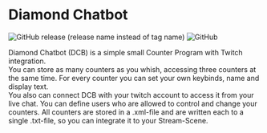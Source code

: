 # Diamond Chatbot

![GitHub release (release name instead of tag name)](https://img.shields.io/github/v/release/DustyDiamond/Diamond-Chat-Bot/tree/dev?include_prereleases&sort=date) ![GitHub](https://img.shields.io/github/license/DustyDiamond/Diamond-Chat-Bot)

Diamond Chatbot (DCB) is a simple small Counter Program with Twitch integration.  
You can store as many counters as you whish, accessing three counters at the same time. For every counter you can set your own keybinds, name and display text.  
You also can connect DCB with your twitch account to access it from your live chat. You can define users who are allowed to control and change your counters. All counters are stored in a .xml-file and are written each to a single .txt-file, so you can integrate it to your Stream-Scene.